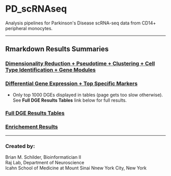# PD_scRNAseq 
Analysis pipelines for Parkinson's Disease scRNA-seq data from CD14+ peripheral monocytes.  

---  

## Rmarkdown Results Summaries

### [Dimensionality Reduction + Pseudotime + Clustering + Cell Type Identification + Gene Modules](https://rajlabmssm.github.io/PD_scRNAseq/scRNAseq_Monocle3.html)  

### [Differential Gene Expression + Top Specific Markers](https://rajlabmssm.github.io/PD_scRNAseq/scRNAseq_Monocle3_DGE.html)  
- Only top 1000 DGEs displayed in tables (page gets too slow otherwise). See **Full DGE Results Tables** link below for full results.  

### [Full DGE Results Tables](https://github.com/RajLabMSSM/PD_scRNAseq/tree/master/Results)  
 
 
### [Enrichement Results](https://rajlabmssm.github.io/PD_scRNAseq/scRNAseq_Monocle3_Enrich.html)  

---
### Created by:  
Brian M. Schilder, Bioinformatician II  
Raj Lab, Department of Neuroscience  
Icahn School of Medicine at Mount Sinai 
Nnew York City, New York
